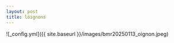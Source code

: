 ```yaml
---
layout: post
title: lóignons
---
```


![_config.yml]({{ site.baseurl }}/images/bmr20250113_oignon.jpeg)
